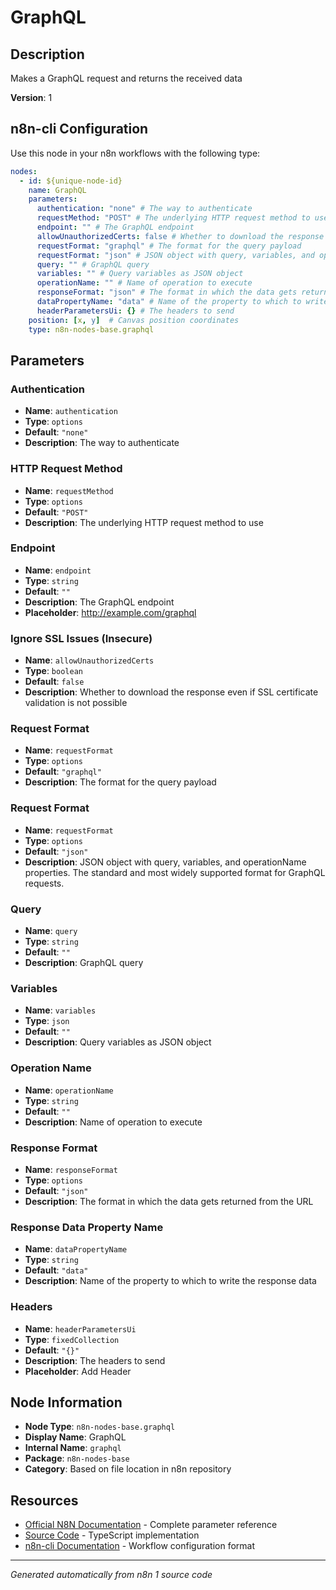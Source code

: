 # GraphQL

## Description

Makes a GraphQL request and returns the received data

**Version**: 1

## n8n-cli Configuration

Use this node in your n8n workflows with the following type:

```yaml
nodes:
  - id: ${unique-node-id}
    name: GraphQL
    parameters:
      authentication: "none" # The way to authenticate
      requestMethod: "POST" # The underlying HTTP request method to use
      endpoint: "" # The GraphQL endpoint
      allowUnauthorizedCerts: false # Whether to download the response even if SSL certificate validation is not possible
      requestFormat: "graphql" # The format for the query payload
      requestFormat: "json" # JSON object with query, variables, and operationName properties. The standard and most widely supported format for GraphQL requests.
      query: "" # GraphQL query
      variables: "" # Query variables as JSON object
      operationName: "" # Name of operation to execute
      responseFormat: "json" # The format in which the data gets returned from the URL
      dataPropertyName: "data" # Name of the property to which to write the response data
      headerParametersUi: {} # The headers to send
    position: [x, y]  # Canvas position coordinates
    type: n8n-nodes-base.graphql
```

## Parameters

### Authentication

- **Name**: `authentication`
- **Type**: `options`
- **Default**: `"none"`
- **Description**: The way to authenticate

### HTTP Request Method

- **Name**: `requestMethod`
- **Type**: `options`
- **Default**: `"POST"`
- **Description**: The underlying HTTP request method to use

### Endpoint

- **Name**: `endpoint`
- **Type**: `string`
- **Default**: `""`
- **Description**: The GraphQL endpoint
- **Placeholder**: http://example.com/graphql

### Ignore SSL Issues (Insecure)

- **Name**: `allowUnauthorizedCerts`
- **Type**: `boolean`
- **Default**: `false`
- **Description**: Whether to download the response even if SSL certificate validation is not possible

### Request Format

- **Name**: `requestFormat`
- **Type**: `options`
- **Default**: `"graphql"`
- **Description**: The format for the query payload

### Request Format

- **Name**: `requestFormat`
- **Type**: `options`
- **Default**: `"json"`
- **Description**: JSON object with query, variables, and operationName properties. The standard and most widely supported format for GraphQL requests.

### Query

- **Name**: `query`
- **Type**: `string`
- **Default**: `""`
- **Description**: GraphQL query

### Variables

- **Name**: `variables`
- **Type**: `json`
- **Default**: `""`
- **Description**: Query variables as JSON object

### Operation Name

- **Name**: `operationName`
- **Type**: `string`
- **Default**: `""`
- **Description**: Name of operation to execute

### Response Format

- **Name**: `responseFormat`
- **Type**: `options`
- **Default**: `"json"`
- **Description**: The format in which the data gets returned from the URL

### Response Data Property Name

- **Name**: `dataPropertyName`
- **Type**: `string`
- **Default**: `"data"`
- **Description**: Name of the property to which to write the response data

### Headers

- **Name**: `headerParametersUi`
- **Type**: `fixedCollection`
- **Default**: `"{}"`
- **Description**: The headers to send
- **Placeholder**: Add Header


## Node Information

- **Node Type**: `n8n-nodes-base.graphql`
- **Display Name**: GraphQL
- **Internal Name**: `graphql`
- **Package**: `n8n-nodes-base`
- **Category**: Based on file location in n8n repository

## Resources

- [Official N8N Documentation](https://docs.n8n.io/integrations/builtin/core-nodes/n8n-nodes-base.graphql/) - Complete parameter reference
- [Source Code](https://github.com/n8n-io/n8n/blob/master/packages/nodes-base/nodes/GraphQL/GraphQL.node.ts) - TypeScript implementation
- [n8n-cli Documentation](https://github.com/edenreich/n8n-cli) - Workflow configuration format

---
*Generated automatically from n8n 1 source code*
